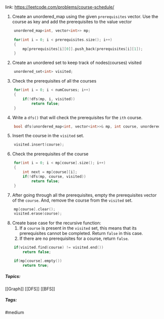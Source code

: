link: https://leetcode.com/problems/course-schedule/

1. Create an unordered_map using the given `prerequisites` vector. Use the course as key and add the prerequisites to the value vector
```cpp
	unordered_map<int, vector<int>> mp;
	
	for(int i = 0; i < prerequisites.size(); i++)
	{
		mp[prerequisites[i][0]].push_back(prerequisites[i][1]);
	}
```
2. Create an unordered set to keep track of nodes(courses) visited
```cpp
	unordered_set<int> visited;
```
3. Check the prerequisites of all the courses
```cpp
	for(int i = 0; i < numCourses; i++)
	{
		if(!dfs(mp, i, visited))
			return false;
	}
```
4. Write a `dfs()` that will check the prerequisites for the `ith` course.
```cpp
	bool dfs(unordered_map<int, vector<int>>& mp, int course, unordered_set<int> visited)
```
5. Insert the course in the `visited` set.
```cpp
	visited.insert(course);
```
6. Check the prerequisites of the course
```cpp
	for(int i = 0; i < mp[course].size(); i++)
	{
		int next = mp[course][i];
		if(!dfs(mp, course, visited))
			return false;
	}
```
7. After going through all the prerequisites, empty the prerequisites vector of the `course`. And, remove the course from the `visited` set.
```cpp
	mp[course].clear();
	visited.erase(course);
```
8. Create base case for the recursive function:
	1. If a `course` is present in the `visited` set, this means that its prerequisites cannot be completed. Return `false` in this case.
	2. If there are no prerequisites for a course, return `false`.
```cpp
	if(visited.find(course) != visited.end())
		return false;

	if(mp[course].empty())
		return true;
```


##### Topics:
[[Graph]] [[DFS]] [[BFS]]

##### Tags:
#medium 